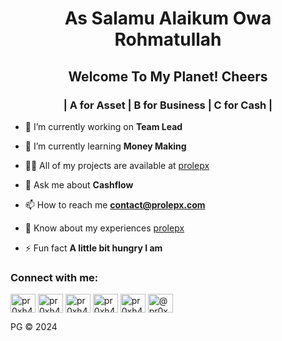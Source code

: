 <h1 align="center"> As Salamu Alaikum Owa Rohmatullah </h1>
<h2 align="center"> Welcome To My Planet! Cheers </h2>
<h3 align="center">| A for Asset | B for Business | C for Cash |</h3>

- 🔭 I’m currently working on **Team Lead**

- 🌱 I’m currently learning **Money Making**

- 👨‍💻 All of my projects are available at [prolepx](https://prolepx.com/)

- 💬 Ask me about **Cashflow**

- 📫 How to reach me **contact@prolepx.com**

- 📄 Know about my experiences [prolepx](https://prolepx.com)

- ⚡ Fun fact **A little bit hungry I am**

<h3 align="left">Connect with me:</h3>
<p align="left">
<a href="https://twitter.com/founderofpg" target="blank"><img align="center" src="https://raw.githubusercontent.com/rahuldkjain/github-profile-readme-generator/master/src/images/icons/Social/twitter.svg" alt="pr0xh4ck" height="30" width="40" /></a>
<a href="https://linkedin.com/in/founderofpg" target="blank"><img align="center" src="https://raw.githubusercontent.com/rahuldkjain/github-profile-readme-generator/master/src/images/icons/Social/linked-in-alt.svg" alt="pr0xh4ck" height="30" width="40" /></a>
<a href="https://stackoverflow.com/users/pr0xh4ck" target="blank"><img align="center" src="https://raw.githubusercontent.com/rahuldkjain/github-profile-readme-generator/master/src/images/icons/Social/stack-overflow.svg" alt="pr0xh4ck" height="30" width="40" /></a>
<a href="https://fb.com/founderofpg" target="blank"><img align="center" src="https://raw.githubusercontent.com/rahuldkjain/github-profile-readme-generator/master/src/images/icons/Social/facebook.svg" alt="pr0xh4ck" height="30" width="40" /></a>
<a href="https://instagram.com/founderofpg" target="blank"><img align="center" src="https://raw.githubusercontent.com/rahuldkjain/github-profile-readme-generator/master/src/images/icons/Social/instagram.svg" alt="pr0xh4ck" height="30" width="40" /></a>
<a href="https://medium.com/@pr0xh4ck" target="blank"><img align="center" src="https://raw.githubusercontent.com/rahuldkjain/github-profile-readme-generator/master/src/images/icons/Social/medium.svg" alt="@pr0xh4ck" height="30" width="40" /></a>
</p>


PG © 2024
